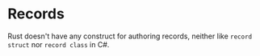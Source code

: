 # Records

Rust doesn't have any construct for authoring records, neither like `record
struct` nor `record class` in C#.
